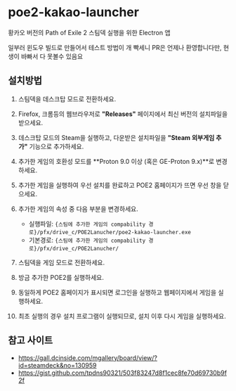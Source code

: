 # poe2-kakao-launcher

황카오 버전의 Path of Exile 2 스팀덱 실행을 위한 Electron 앱

일부러 윈도우 빌드로 만들어서 테스트 방법이 개 빡세니 PR은 언제나 환영합니다만, 현생이 바빠서 다 못볼수 있음요

## 설치방법

1. 스팀덱을 데스크탑 모드로 전환하세요.
2. Firefox, 크롬등의 웹브라우저로 **"Releases"** 페이지에서 최신 버전의 설치파일을 받으세요.
3. 데스크탑 모드의 Steam을 실행하고, 다운받은 설치파일을 **"Steam 외부게임 추가"** 기능으로 추가하세요.
4. 추가한 게임의 호환성 모드를 **Proton 9.0 이상 (혹은 GE-Proton 9.x)**로 변경하세요.
5. 추가한 게임을 실행하여 우선 설치를 완료하고 POE2 홈페이지가 뜨면 우선 창을 닫으세요.
6. 추가한 게임의 속성 중 다음 부분을 변경하세요.

    - 실행파일: `{스팀에 추가한 게임의 compability 경로}/pfx/drive_c/POE2Lanucher/poe2-kakao-launcher.exe`
    - 기본경로: `{스팀에 추가한 게임의 compability 경로}/pfx/drive_c/POE2Lanucher/`

7. 스팀덱을 게임 모드로 전환하세요.
8. 방금 추가한 POE2를 실행하세요.
9. 동일하게 POE2 홈페이지가 표시되면 로그인을 실행하고 웹페이지에서 게임을 실행하세요.
10. 최초 실행의 경우 설치 프로그램이 실행되므로, 설치 이후 다시 게임을 실행하세요.

## 참고 사이트

- https://gall.dcinside.com/mgallery/board/view/?id=steamdeck&no=130959
- https://gist.github.com/tpdns90321/503f83247d8f1cec8fe70d69730b9f2f

